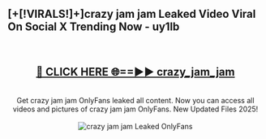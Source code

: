 <h2>[+[!VIRALS!]+]crazy jam jam Leaked Video Viral On Social X Trending Now - uy1lb</h2>
<br>
<div align="center">
<h2><a href="https://libra.edu.pl?crazy_jam_jam" rel="nofollow">🔴 CLICK HERE 🌐==►► crazy_jam_jam</a></h2>
<br>
Get crazy jam jam OnlyFans leaked all content. Now you can access all videos and pictures of crazy jam jam OnlyFans. New Updated Files 2025!
<br>
<br>
<a href="https://libra.edu.pl?crazy_jam_jam" rel="nofollow" data-target="animated-image.originalLink"><img src="https://i.ibb.co.com/WyWwxjT/player-gif2.gif" alt="crazy jam jam Leaked OnlyFans" style="max-width: 100%; display: inline-block;" data-target="animated-image.originalImage"></a>
</div>
<br>
